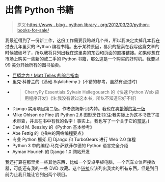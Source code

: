 # 出售 Python 书籍

> 原文:[https://www . blog . python library . org/2012/03/20/python-books-for-sale/](https://www.blog.pythonlibrary.org/2012/03/20/python-books-for-sale/)

我最近得到了一份新工作，这份工作需要我跨越几个州，所以我决定卖掉几本我在过去几年里买的 Python 编程书籍。出于某种原因，易贝的搜索在我写这篇文章的时候被破坏了，所以我将只列出我在这里卖的东西和页面的直接链接。如果你想在市场上购买一些新的或二手的 Python 书籍，那么这是一个购买的好时机。我要以 99 美分开始所有的图书拍卖。

*   [巨蟒之力！Matt Telles 的综合指南](http://www.ebay.com/itm/170808552478?ssPageName=STRK:MESELX:IT&_trksid=p3984.m1555.l2649#ht_500wt_1156)
*   里克·科普兰的《基础 Sqlalchemy 》(不错的参考，虽然有点过时)
*   > CherryPy Essentials:Sylvain Hellegouarch 的《快速 Python Web 应用程序开发》(注:我没有读过这本书，所以不知道它好不好)
*   Django 实用项目第二版。作者詹姆斯·贝内特。我也在卖[蹩脚的第一版](http://www.ebay.com/itm/170808571767?ssPageName=STRK:MESELX:IT&_trksid=p3984.m1555.l2649)
*   Mike Ohlson de Fine 的 Python 2.6 图形烹饪书(注:我实际上为这本书做了技术审查，并且在书中有我的名字！事实上，我也写了一个关于它的[预览](https://www.blog.pythonlibrary.org/2010/09/22/book-preview-python-graphics-cookbook/)。)
*   David M. Beazley 的《Python 基本参考》
*   Abe Fettig 的《扭曲的网络编程要点》
*   专业 Python 框架:用 Django 和 TurboGears 进行 Web 2.0 编程
*   Python 3 中的编程:马克·萨默菲尔德的 Python 语言完全介绍
*   Ayman Hourieh 的 Django 1.0 网站开发

我还打算在那里卖一些其他东西，比如一个安卓平板电脑，一个汽车立体声接收器，可能还有我的一些 DVD 收藏。这个[链接](http://www.ebay.com/sch/yahody/m.html?item=170808607802&sspagename=STRK%3AMESELX%3AIT&_trksid=p3984.m1555.l2649&_trksid=p4340.l2562)应该列出我卖的所有东西，但是到目前为止我只能让它列出两个项目。